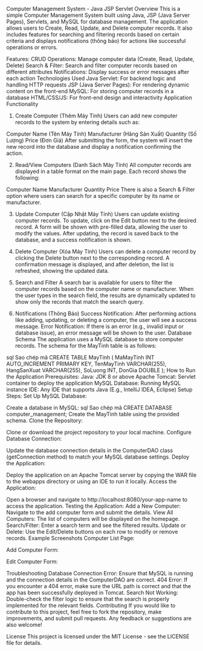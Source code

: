 Computer Management System - Java JSP Servlet
Overview
This is a simple Computer Management System built using Java, JSP (Java Server Pages), Servlets, and MySQL for database management. The application allows users to Create, Read, Update, and Delete computer records. It also includes features for searching and filtering records based on certain criteria and displays notifications (thông báo) for actions like successful operations or errors.

Features:
CRUD Operations: Manage computer data (Create, Read, Update, Delete)
Search & Filter: Search and filter computer records based on different attributes
Notifications: Display success or error messages after each action
Technologies Used
Java Servlet: For backend logic and handling HTTP requests
JSP (Java Server Pages): For rendering dynamic content on the front-end
MySQL: For storing computer records in a database
HTML/CSS/JS: For front-end design and interactivity
Application Functionality
1. Create Computer (Thêm Máy Tính)
Users can add new computer records to the system by entering details such as:

Computer Name (Tên Máy Tính)
Manufacturer (Hãng Sản Xuất)
Quantity (Số Lượng)
Price (Đơn Giá)
After submitting the form, the system will insert the new record into the database and display a notification confirming the action.

2. Read/View Computers (Danh Sách Máy Tính)
All computer records are displayed in a table format on the main page. Each record shows the following:

Computer Name
Manufacturer
Quantity
Price
There is also a Search & Filter option where users can search for a specific computer by its name or manufacturer.

3. Update Computer (Cập Nhật Máy Tính)
Users can update existing computer records. To update, click on the Edit button next to the desired record. A form will be shown with pre-filled data, allowing the user to modify the values. After updating, the record is saved back to the database, and a success notification is shown.

4. Delete Computer (Xóa Máy Tính)
Users can delete a computer record by clicking the Delete button next to the corresponding record. A confirmation message is displayed, and after deletion, the list is refreshed, showing the updated data.

5. Search and Filter
A search bar is available for users to filter the computer records based on the computer name or manufacturer. When the user types in the search field, the results are dynamically updated to show only the records that match the search query.

6. Notifications (Thông Báo)
Success Notification: After performing actions like adding, updating, or deleting a computer, the user will see a success message.
Error Notification: If there is an error (e.g., invalid input or database issue), an error message will be shown to the user.
Database Schema
The application uses a MySQL database to store computer records. The schema for the MayTinh table is as follows:

sql
Sao chép mã
CREATE TABLE MayTinh (
    MaMayTinh INT AUTO_INCREMENT PRIMARY KEY,
    TenMayTinh VARCHAR(255),
    HangSanXuat VARCHAR(255),
    SoLuong INT,
    DonGia DOUBLE
);
How to Run the Application
Prerequisites:
Java: JDK 8 or above
Apache Tomcat: Servlet container to deploy the application
MySQL Database: Running MySQL instance
IDE: Any IDE that supports Java (E.g., IntelliJ IDEA, Eclipse)
Setup Steps:
Set Up MySQL Database:

Create a database in MySQL:
sql
Sao chép mã
CREATE DATABASE computer_management;
Create the MayTinh table using the provided schema.
Clone the Repository:

Clone or download the project repository to your local machine.
Configure Database Connection:

Update the database connection details in the ComputerDAO class (getConnection method) to match your MySQL database settings.
Deploy the Application:

Deploy the application on an Apache Tomcat server by copying the WAR file to the webapps directory or using an IDE to run it locally.
Access the Application:

Open a browser and navigate to http://localhost:8080/your-app-name to access the application.
Testing the Application:
Add a New Computer: Navigate to the add computer form and submit the details.
View All Computers: The list of computers will be displayed on the homepage.
Search/Filter: Enter a search term and see the filtered results.
Update or Delete: Use the Edit/Delete buttons on each row to modify or remove records.
Example Screenshots
Computer List Page:

Add Computer Form:

Edit Computer Form:

Troubleshooting
Database Connection Error: Ensure that MySQL is running and the connection details in the ComputerDAO are correct.
404 Error: If you encounter a 404 error, make sure the URL path is correct and that the app has been successfully deployed in Tomcat.
Search Not Working: Double-check the filter logic to ensure that the search is properly implemented for the relevant fields.
Contributing
If you would like to contribute to this project, feel free to fork the repository, make improvements, and submit pull requests. Any feedback or suggestions are also welcome!

License
This project is licensed under the MIT License - see the LICENSE file for details.
